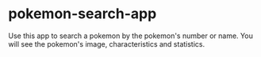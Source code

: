 # pokemon-search-app
Use this app to search a pokemon by the pokemon's number or name. 
You will see the pokemon's image, characteristics and statistics.
